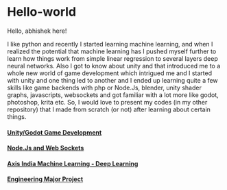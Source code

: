 # Hello-world

Hello, abhishek here!

I like python and recently I started learning machine learning, and when I realized the potential that machine learning has I pushed myself further to learn how things work from simple linear regression to several layers deep neural networks. Also I got to know about unity and that introduced me to a whole new world of game development which intrigued me and I started with unity and one thing led to another and I ended up learning quite a few skills like game backends with php or Node.Js, blender, unity shader graphs, javascripts, websockets and got familiar with a lot more like godot, photoshop, krita etc. So, I would love to present my codes (in my other repository) that I made from scratch (or not) after learning about certain things.


#### [Unity/Godot Game Development](https://github.com/Abhishek21296/Hello-world/tree/master/Game%20Development)

#### [Node.Js and Web Sockets](https://github.com/Abhishek21296/Hello-world/tree/master/Node.Js%20%26%20Web%20sockets)

#### [Axis India Machine Learning - Deep Learning](https://github.com/Abhishek21296/Hello-world/tree/master/AIML)

#### [Engineering Major Project](https://github.com/Abhishek21296/Hello-world/tree/master/Engineering%20Major%20Project)
